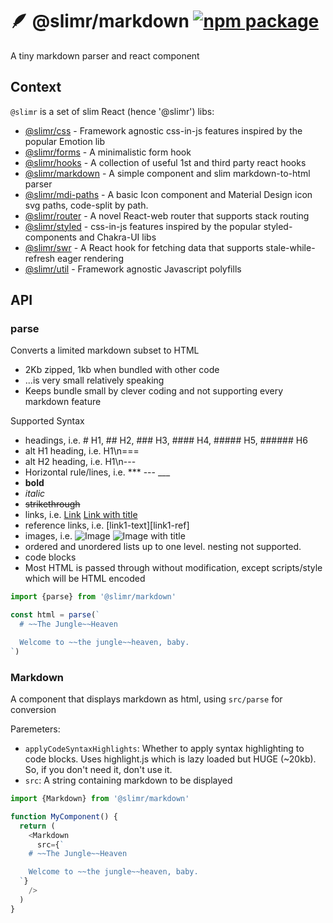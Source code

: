 # 🪶 @slimr/markdown [![npm package](https://img.shields.io/npm/v/@slimr/markdown.svg?style=flat-square)](https://npmjs.org/package/@slimr/markdown)

A tiny markdown parser and react component

## Context

`@slimr` is a set of slim React (hence '@slimr') libs:

- [@slimr/css](https://www.npmjs.com/package/@slimr/css) - Framework agnostic css-in-js features inspired by the popular Emotion lib
- [@slimr/forms](https://www.npmjs.com/package/@slimr/forms) - A minimalistic form hook
- [@slimr/hooks](https://www.npmjs.com/package/@slimr/hooks) - A collection of useful 1st and third party react hooks
- [@slimr/markdown](https://www.npmjs.com/package/@slimr/markdown) - A simple component and slim markdown-to-html parser
- [@slimr/mdi-paths](https://www.npmjs.com/package/@slimr/mdi-paths) - A basic Icon component and Material Design icon svg paths, code-split by path.
- [@slimr/router](https://www.npmjs.com/package/@slimr/router) - A novel React-web router that supports stack routing
- [@slimr/styled](https://www.npmjs.com/package/@slimr/styled) - css-in-js features inspired by the popular styled-components and Chakra-UI libs
- [@slimr/swr](https://www.npmjs.com/package/@slimr/swr) - A React hook for fetching data that supports stale-while-refresh eager rendering
- [@slimr/util](https://www.npmjs.com/package/@slimr/util) - Framework agnostic Javascript polyfills

## API

### parse

Converts a limited markdown subset to HTML

- 2Kb zipped, 1kb when bundled with other code
- ...is very small relatively speaking
- Keeps bundle small by clever coding and not supporting every markdown feature

Supported Syntax

- headings, i.e. # H1, ## H2, ### H3, #### H4, ##### H5, ###### H6
- alt H1 heading, i.e. H1\n===
- alt H2 heading, i.e. H1\n---
- Horizontal rule/lines, i.e. \*\*\* --- \_\_\_
- **bold**
- _italic_
- ~~strikethrough~~
- links, i.e. [Link](https://google.com) [Link with title](https://google.com 'title')
- reference links, i.e. [link1-text][link1-ref]
- images, i.e. ![Image](https://google.com) ![Image with title](https://google.com 'title')
- ordered and unordered lists up to one level. nesting not supported.
- code blocks
- Most HTML is passed through without modification, except scripts/style which will be HTML encoded

```typescript
import {parse} from '@slimr/markdown'

const html = parse(`
  # ~~The Jungle~~Heaven

  Welcome to ~~the jungle~~heaven, baby.
`)
```

### Markdown

A component that displays markdown as html, using `src/parse` for conversion

Paremeters:

- `applyCodeSyntaxHighlights`: Whether to apply syntax highlighting to code blocks. Uses highlight.js which is lazy loaded but HUGE (~20kb). So, if you don't need it, don't use it.
- `src`: A string containing markdown to be displayed

```typescript
import {Markdown} from '@slimr/markdown'

function MyComponent() {
  return (
    <Markdown
      src={`
    # ~~The Jungle~~Heaven

    Welcome to ~~the jungle~~heaven, baby.
  `}
    />
  )
}
```
